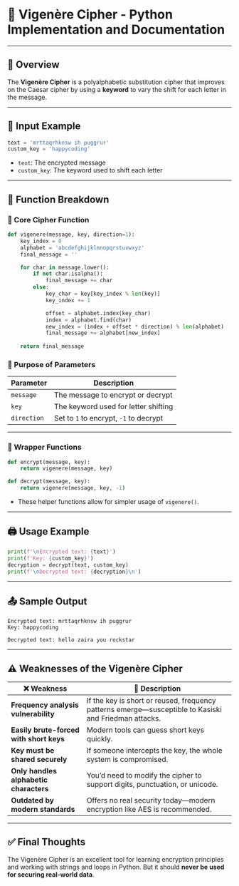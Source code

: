 # 🔐 Vigenère Cipher - Python Implementation and Documentation

---

## 📌 Overview

The **Vigenère Cipher** is a polyalphabetic substitution cipher that improves on the Caesar cipher by using a **keyword** to vary the shift for each letter in the message.

---

## 🧪 Input Example

```python
text = 'mrttaqrhknsw ih puggrur'
custom_key = 'happycoding'
```

* `text`: The encrypted message
* `custom_key`: The keyword used to shift each letter

---

## 🧠 Function Breakdown

### 🔧 Core Cipher Function

```python
def vigenere(message, key, direction=1):
    key_index = 0
    alphabet = 'abcdefghijklmnopqrstuvwxyz'
    final_message = ''

    for char in message.lower():
        if not char.isalpha():
            final_message += char
        else:        
            key_char = key[key_index % len(key)]
            key_index += 1

            offset = alphabet.index(key_char)
            index = alphabet.find(char)
            new_index = (index + offset * direction) % len(alphabet)
            final_message += alphabet[new_index]
    
    return final_message
```

### 🔄 Purpose of Parameters

| Parameter   | Description                            |
| ----------- | -------------------------------------- |
| `message`   | The message to encrypt or decrypt      |
| `key`       | The keyword used for letter shifting   |
| `direction` | Set to `1` to encrypt, `-1` to decrypt |

---

### 🔐 Wrapper Functions

```python
def encrypt(message, key):
    return vigenere(message, key)

def decrypt(message, key):
    return vigenere(message, key, -1)
```

* These helper functions allow for simpler usage of `vigenere()`.

---

## 🖨️ Usage Example

```python
print(f'\nEncrypted text: {text}')
print(f'Key: {custom_key}')
decryption = decrypt(text, custom_key)
print(f'\nDecrypted text: {decryption}\n')
```

---

## 📤 Sample Output

```
Encrypted text: mrttaqrhknsw ih puggrur
Key: happycoding

Decrypted text: hello zaira you rockstar
```

---

## ⚠️ Weaknesses of the Vigenère Cipher

| ❌ Weakness                              | 📄 Description                                                                                        |
| --------------------------------------- | ----------------------------------------------------------------------------------------------------- |
| **Frequency analysis vulnerability**    | If the key is short or reused, frequency patterns emerge—susceptible to Kasiski and Friedman attacks. |
| **Easily brute-forced with short keys** | Modern tools can guess short keys quickly.                                                            |
| **Key must be shared securely**         | If someone intercepts the key, the whole system is compromised.                                       |
| **Only handles alphabetic characters**  | You’d need to modify the cipher to support digits, punctuation, or unicode.                           |
| **Outdated by modern standards**        | Offers no real security today—modern encryption like AES is recommended.                              |

---

## ✅ Final Thoughts

The Vigenère Cipher is an excellent tool for learning encryption principles and working with strings and loops in Python. But it should **never be used for securing real-world data**.




